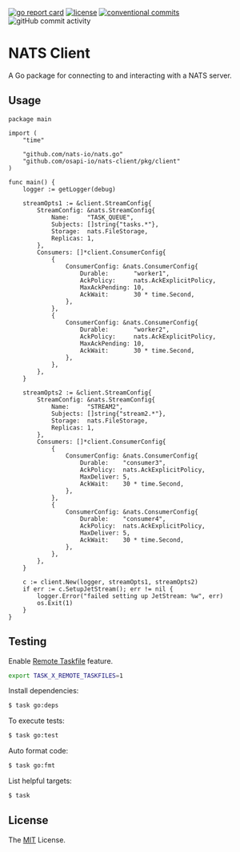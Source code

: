 [![go report card](https://goreportcard.com/badge/github.com/osapi-io/nats-client?style=for-the-badge)](https://goreportcard.com/report/github.com/osapi-io/nats-client)
[![license](https://img.shields.io/badge/license-MIT-brightgreen.svg?style=for-the-badge)](LICENSE)
[![conventional commits](https://img.shields.io/badge/Conventional%20Commits-1.0.0-yellow.svg?style=for-the-badge)](https://conventionalcommits.org)
![gitHub commit activity](https://img.shields.io/github/commit-activity/m/osapi-io/nats-client?style=for-the-badge)

# NATS Client

A Go package for connecting to and interacting with a NATS server.

## Usage

```golang
package main

import (
	"time"

	"github.com/nats-io/nats.go"
	"github.com/osapi-io/nats-client/pkg/client"
)

func main() {
	logger := getLogger(debug)

	streamOpts1 := &client.StreamConfig{
		StreamConfig: &nats.StreamConfig{
			Name:     "TASK_QUEUE",
			Subjects: []string{"tasks.*"},
			Storage:  nats.FileStorage,
			Replicas: 1,
		},
		Consumers: []*client.ConsumerConfig{
			{
				ConsumerConfig: &nats.ConsumerConfig{
					Durable:       "worker1",
					AckPolicy:     nats.AckExplicitPolicy,
					MaxAckPending: 10,
					AckWait:       30 * time.Second,
				},
			},
			{
				ConsumerConfig: &nats.ConsumerConfig{
					Durable:       "worker2",
					AckPolicy:     nats.AckExplicitPolicy,
					MaxAckPending: 10,
					AckWait:       30 * time.Second,
				},
			},
		},
	}

	streamOpts2 := &client.StreamConfig{
		StreamConfig: &nats.StreamConfig{
			Name:     "STREAM2",
			Subjects: []string{"stream2.*"},
			Storage:  nats.FileStorage,
			Replicas: 1,
		},
		Consumers: []*client.ConsumerConfig{
			{
				ConsumerConfig: &nats.ConsumerConfig{
					Durable:    "consumer3",
					AckPolicy:  nats.AckExplicitPolicy,
					MaxDeliver: 5,
					AckWait:    30 * time.Second,
				},
			},
			{
				ConsumerConfig: &nats.ConsumerConfig{
					Durable:    "consumer4",
					AckPolicy:  nats.AckExplicitPolicy,
					MaxDeliver: 5,
					AckWait:    30 * time.Second,
				},
			},
		},
	}

	c := client.New(logger, streamOpts1, streamOpts2)
	if err := c.SetupJetStream(); err != nil {
		logger.Error("failed setting up JetStream: %w", err)
		os.Exit(1)
	}
}
```

## Testing

Enable [Remote Taskfile][] feature.

```bash
export TASK_X_REMOTE_TASKFILES=1
```

Install dependencies:

```bash
$ task go:deps
```

To execute tests:

```bash
$ task go:test
```

Auto format code:

```bash
$ task go:fmt
```

List helpful targets:

```bash
$ task
```

## License

The [MIT][] License.

[examples]: examples/
[Remote Taskfile]: https://taskfile.dev/experiments/remote-taskfiles/
[MIT]: LICENSE
